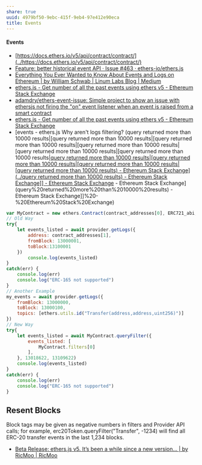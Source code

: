 ```yaml
---
share: true
uuid: 4979bf50-9ebc-415f-9eb4-97e412e90eca
title: Events
---
```

#### Events

* [https://docs.ethers.io/v5/api/contract/contract/](../https://docs.ethers.io/v5/api/contract/contract/)
* [Feature: better historical event API · Issue #463 · ethers-io/ethers.js](https://github.com/ethers-io/ethers.js/issues/463)
* [Everything You Ever Wanted to Know About Events and Logs on Ethereum | by William Schwab | Linum Labs Blog | Medium](https://medium.com/linum-labs/everything-you-ever-wanted-to-know-about-events-and-logs-on-ethereum-fec84ea7d0a5)
* [ethers.js - Get number of all the past events using ethers v5 - Ethereum Stack Exchange](https://ethereum.stackexchange.com/questions/91966/get-number-of-all-the-past-events-using-ethers-v5)
* [adamdry/ethers-event-issue: Simple project to show an issue with ethersjs not firing the "on" event listener when an event is raised from a smart contract](https://github.com/adamdry/ethers-event-issue)
* [ethers.js - Get number of all the past events using ethers v5 - Ethereum Stack Exchange](https://ethereum.stackexchange.com/questions/91966/get-number-of-all-the-past-events-using-ethers-v5)
* [events - ethers.js Why aren't logs filtering? (query returned more than 10000 results|[query returned more than 10000 results|[query returned more than 10000 results|[query returned more than 10000 results|[query returned more than 10000 results|[query returned more than 10000 results|[query returned more than 10000 results|[query returned more than 10000 results|[query returned more than 10000 results|[query returned more than 10000 results) - Ethereum Stack Exchange](../query returned more than 10000 results) - Ethereum Stack Exchange]] - Ethereum Stack Exchange](query%20returned%20more%20than%2010000%20results) - Ethereum Stack Exchange](query%20returned%20more%20than%2010000%20results) - Ethereum Stack Exchange]]%20-%20Ethereum%20Stack%20Exchange)

``` javascript
var MyContract = new ethers.Contract(contract_addresses[0], ERC721_abi, provider)
// Old Way
try{
    let events_listed = await provider.getLogs({
        address: contract_addresses[1],
        fromBlock: 13000001,
        toBlock:13100001
    })
        console.log(events_listed)
}
catch(err) {
    console.log(err)
    console.log("ERC-165 not supported")
}
// Another Example
my_events = await provider.getLogs({
    fromBlock: 13000000,
    toBlock: 13000100,
    topics: [ethers.utils.id("Transfer(address,address,uint256)")]
})
// New Way
try{
    let events_listed = await MyContract.queryFilter({
        events_listed: [
            MyContract.filters[0]
        ],
    }, 13018622, 13109622)
    console.log(events_listed)
}
catch(err) {
    console.log(err)
    console.log("ERC-165 not supported")
}

```


## Resent Blocks

Block tags may be given as negative numbers in filters and Provider API calls; for example, erc20Token.queryFilter("Transfer", -1234) will find all ERC-20 transfer events in the last 1,234 blocks.
  * [Beta Release: ethers.js v5. It’s been a while since a new version… | by RicMoo | RicMoo](https://blog.ricmoo.com/beta-release-ethers-js-v5-59d0db222d7b)